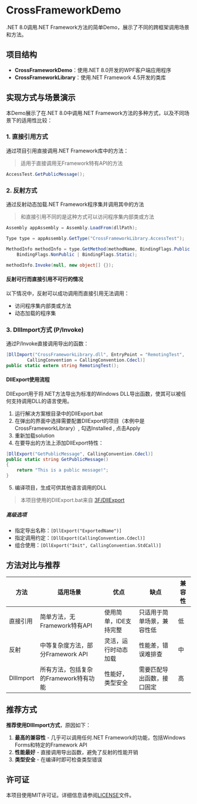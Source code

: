 # CrossFrameworkDemo

.NET 8.0调用.NET Framework方法的简单Demo，展示了不同的跨框架调用场景和方法。

## 项目结构

- **CrossFrameworkDemo**：使用.NET 8.0开发的WPF客户端应用程序
- **CrossFrameworkLibrary**：使用.NET Framework 4.5开发的类库

## 实现方式与场景演示

本Demo展示了在.NET 8.0中调用.NET Framework方法的多种方式，以及不同场景下的适用性比较：

### 1. 直接引用方式

通过项目引用直接调用.NET Framework库中的方法：

> 适用于直接调用无Framework特有API的方法

```csharp
AccessTest.GetPublicMessage();
```

### 2. 反射方式

通过反射动态加载.NET Framework程序集并调用其中的方法

> 和直接引用不同的是这种方式可以访问程序集内部类或方法

```csharp
Assembly appAssembly = Assembly.LoadFrom(dllPath);

Type type = appAssembly.GetType("CrossFrameworkLibrary.AccessTest");

MethodInfo methodInfo = type.GetMethod(methodName, BindingFlags.Public |
    BindingFlags.NonPublic | BindingFlags.Static);

methodInfo.Invoke(null, new object[] {});
```

#### 反射可行而直接引用不可行的情况

以下情况中，反射可以成功调用而直接引用无法调用：

- 访问程序集内部类或方法
- 动态加载的程序集


### 3. DllImport方式 (P/Invoke)

通过P/Invoke直接调用导出的函数：

```csharp
[DllImport("CrossFrameworkLibrary.dll", EntryPoint = "RemotingTest",
        CallingConvention = CallingConvention.Cdecl)]
public static extern string RemotingTest();
```


#### DllExport使用流程

DllExport用于将.NET方法导出为标准的Windows DLL导出函数，使其可以被任何支持调用DLL的语言使用。

1. 运行解决方案根目录中的DllExport.bat
2. 在弹出的界面中选择需要配置DllExport的项目（本例中是CrossFrameworkLibrary）, 勾选Installed , 点击Apply
3. 重新加载solution
4. 在要导出的方法上添加DllExport特性：
```csharp
[DllExport("GetPublicMessage", CallingConvention.Cdecl)]
public static string GetPublicMessage()
{
    return "This is a public message!";
}
```
5. 编译项目，生成可供其他语言调用的DLL


> 本项目使用的DllExport.bat来自 [3F/DllExport](https://github.com/3F/DllExport)

##### 高级选项

- 指定导出名称：`[DllExport("ExportedName")]`
- 指定调用约定：`[DllExport(CallingConvention.Cdecl)]`
- 组合使用：`[DllExport("Init", CallingConvention.StdCall)]`

## 方法对比与推荐

| 方法 | 适用场景 | 优点 | 缺点 | 兼容性 |
|------|----------|------|------|--------|
| 直接引用 | 简单方法，无Framework特有API | 使用简单，IDE支持完整 | 只适用于简单场景，兼容性低 | 低 |
| 反射 | 中等复杂度方法，部分Framework API | 灵活，运行时动态加载 | 性能差，错误难排查 | 中 |
| DllImport | 所有方法，包括复杂的Framework特有功能 | 性能好，类型安全 | 需要匹配导出函数，接口固定 | 高 |

## 推荐方式

**推荐使用DllImport方式**，原因如下：
1. **最高的兼容性** - 几乎可以调用任何.NET Framework的功能，包括Windows Forms和特定的Framework API
2. **性能最好** - 直接调用导出函数，避免了反射的性能开销
3. **类型安全** - 在编译时即可检查类型错误

## 许可证

本项目使用MIT许可证。详细信息请参阅[LICENSE](LICENSE)文件。

